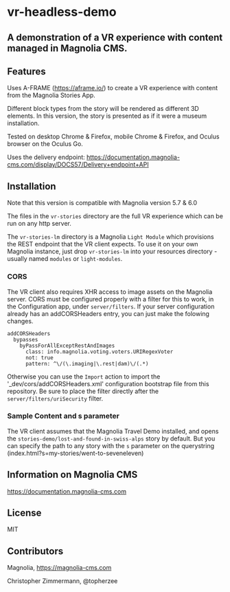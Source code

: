# vr-headless-demo

## A demonstration of a VR experience with content managed in Magnolia CMS.


## Features

Uses A-FRAME (https://aframe.io/) to create a VR experience with content from the Magnolia Stories App.

Different block types from the story will be rendered as different 3D elements. In this version, the story is presented as if it were a museum installation.

Tested on desktop Chrome & Firefox, mobile Chrome & Firefox, and Oculus browser on the Oculus Go.

Uses the delivery endpoint: https://documentation.magnolia-cms.com/display/DOCS57/Delivery+endpoint+API

## Installation

Note that this version is compatible with Magnolia version 5.7 & 6.0

The files in the `vr-stories` directory are the full VR experience which can be run on any http server.

The `vr-stories-lm` directory is a Magnolia `Light Module` which provisions the REST endpoint
that the VR client expects.
To use it on your own Magnolia instance, just drop `vr-stories-lm` into your resources directory - usually named `modules` or `light-modules`. 

### CORS

The VR client also requires XHR access to image assets on the Magnolia server. CORS must be configured properly with a filter for this to work, in the Configuration app, under `server/filters`. If your server configuration already has an addCORSHeaders entry, you can just make the folowing changes.
```
addCORSHeaders
  bypasses
    byPassForAllExceptRestAndImages
      class: info.magnolia.voting.voters.URIRegexVoter
      not: true
      pattern: ^\/(\.imaging|\.rest|dam)\/(.*)

```
Otherwise you can use the `Import` action to import the '_dev/cors/addCORSHeaders.xml' configuration bootstrap file from this repository. Be sure to place the filter directly after the `server/filters/uriSecurity` filter.

### Sample Content and s parameter

The VR client assumes that the Magnolia Travel Demo installed, and opens the `stories-demo/lost-and-found-in-swiss-alps` story by default. But you can specify the path to any story with the `s` parameter on the querystring (index.html?s=my-stories/went-to-seveneleven)

## Information on Magnolia CMS
https://documentation.magnolia-cms.com

## License

MIT

## Contributors

Magnolia, https://magnolia-cms.com

Christopher Zimmermann, @topherzee
